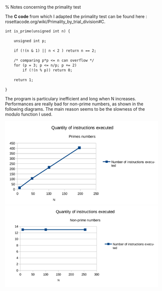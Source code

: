 % Notes concerning the primality test

The __C code__ from which I adapted the primality test can be found here : rosettacode.org/wiki/Primality_by_trial_division#C.

    int is_prime(unsigned int n) {
  
        unsigned int p;

        if (!(n & 1) || n < 2 ) return n == 2;

        /* comparing p*p <= n can overflow */
        for (p = 3; p <= n/p; p += 2)
            if (!(n % p)) return 0;

        return 1;
    
    }

The program is particulary inefficient and long when N increases. Performances are really bad for
non-prime numbers, as shown in the following diagrams. The main reason seems to be the slowness
of the modulo function I used.

![Primes numbers](/assets/N_instructions_primes.png)
![Non-primes numbers](/assets/N_instructions_not_primes.png)
